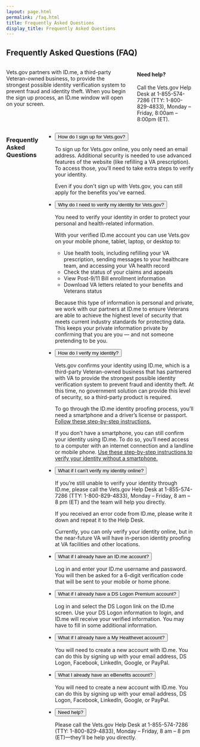 ```yaml
---
layout: page.html
permalink: /faq.html
title: Frequently Asked Questions
display_title: Frequently Asked Questions
---
```

<main>
  <div class="row">
    <article class="usa-content columns faq-page">
      <h1>Frequently Asked Questions (FAQ)</h1>
      <div class="main home signup" role="main">
        <div class="section main-menu">
          <div class="row">
            <div class="small-12 columns">
              <p>
                Vets.gov partners with ID.me, a third-party Veteran-owned business, to provide the strongest possible identity verification system to prevent fraud and identity theft. When you begin the sign up process, an ID.me window will open on your screen.
              </p>
              <div class="feature">
                <h4>Need help?</h4>
                <p>
                  Call the Vets.gov Help Desk at 1-855-574-7286 (TTY: 1-800-829-4833), Monday – Friday, 8:00am – 8:00pm (ET).
                </p>
              </div>
            </div>
          </div>
          <div class="row">
            <div class="small-12 columns">
              <h3>Frequently Asked Questions</h3>
              <div class="usa-accordion">
                <ul class="usa-unstyled-list">
                  <li>
                    <button class="usa-button-unstyled usa-accordion-button" aria-controls="dbq1">How do I sign up for Vets.gov?</button>
                    <div id="dbq1" class="usa-accordion-content">
                      <p>To sign up for Vets.gov online, you only need an email address. Additional security is needed to use advanced features of the website (like refilling a VA prescription). To access those, you’ll need to take extra steps to verify your identity.</p>
                      <p>Even if you don't sign up with Vets.gov, you can still apply for the benefits you've earned.</p>
                    </div>
                  </li>
                  <li>
                    <button class="usa-button-unstyled usa-accordion-button" aria-controls="dbq2">
                      Why do I need to verify my identity for Vets.gov?
                    </button>
                    <div id="dbq2" class="usa-accordion-content">
                      <p>You need to verify your identity in order to protect your personal and health-related information.</p>
                      <p>With your verified ID.me account you can use Vets.gov on your mobile phone, tablet, laptop, or desktop to:</p>
                      <ul>
                        <li>Use health tools, including refilling your VA prescription, sending messages to your healthcare team, and accessing your VA health record</li>
                        <li>Check the status of your claims and appeals</li>
                        <li>View Post-9/11 Bill enrollment information</li>
                        <li>Download VA letters related to your benefits and Veterans status</li>
                      </ul>
                      <p>
                        Because this type of information is personal and private, we work with our partners at ID.me to ensure Veterans are able to achieve the highest level of security that meets current industry standards for protecting data. This keeps your private information private by confirming that you are you — and not someone pretending to be you.
                      </p>
                    </div>
                  </li>
                  <li>
                    <button class="usa-button-unstyled usa-accordion-button" aria-controls="dbq3">
                      How do I verify my identity?
                    </button>
                    <div id="dbq3" class="usa-accordion-content">
                      <p>Vets.gov confirms your identity using ID.me, which is a third-party Veteran-owned business that has partnered with VA to provide the strongest possible identity verification system to prevent fraud and identity theft. At this time, no government solution can provide this level of security, so a third-party product is required.</p>
                      <p>To go through the ID.me identity proofing process, you’ll need a smartphone and a driver’s license or passport. <a href="https://vetsgov.id.me/hc/en-us/articles/229334788-How-do-I-complete-the-LOA3-identity-proofing-process-">Follow these step-by-step instructions.</a></p>
                      <p>
                        If you don’t have a smartphone, you can still confirm your identity using ID.me. To do so, you’ll need access to a computer with an internet connection and a landline or mobile phone. <a href="https://vetsgov.id.me/hc/en-us/articles/229334788-How-do-I-complete-the-LOA3-identity-proofing-process-">Use these step-by-step instructions to verify your identity without a smartphone.</a>
                      </p>
                    </div>
                  </li>
                  <li>
                    <button class="usa-button-unstyled usa-accordion-button" aria-controls="dbq4">
                      What if I can’t verify my identity online?
                    </button>
                    <div id="dbq4" class="usa-accordion-content">
                      <p>If you’re still unable to verify your identity through ID.me, please call the Vets.gov Help Desk at 1-855-574-7286 (TTY: 1-800-829-4833), Monday – Friday, 8 am – 8 pm (ET) and the team will help you directly.</p>
                      <p>If you received an error code from ID.me, please write it down and repeat it to the Help Desk.</p>
                      <p>Currently, you can only verify your identity online, but in the near-future VA will have in-person identity proofing at VA facilities and other locations.</p>
                    </div>
                  </li>
                  <li>
                    <button class="usa-button-unstyled usa-accordion-button" aria-controls="dbq5">
                      What if I already have an ID.me account?
                    </button>
                    <div id="dbq5" class="usa-accordion-content">
                      <p>Log in and enter your ID.me username and password. You will then be asked for a 6-digit verification code that will be sent to your mobile or home phone.</p>
                    </div>
                  </li>
                  <li>
                    <button class="usa-button-unstyled usa-accordion-button" aria-controls="dbq6">
                      What if I already have a DS Logon Premium account?
                    </button>
                    <div id="dbq6" class="usa-accordion-content">
                      <p>Log in and select the DS Logon link on the ID.me screen. Use your DS Logon information to login, and ID.me will receive your verified information. You may have to fill in some additional information.</p>
                    </div>
                  </li>
                  <li>
                    <button class="usa-button-unstyled usa-accordion-button" aria-controls="dbq7">
                      What if I already have a My Healthevet account?
                    </button>
                    <div id="dbq7" class="usa-accordion-content">
                      <p>You will need to create a new account with ID.me. You can do this by signing up with your email address, DS Logon, Facebook, LinkedIn, Google, or PayPal.</p>
                    </div>
                  </li>
                  <li>
                    <button class="usa-button-unstyled usa-accordion-button" aria-controls="dbq8">
                      What I already have an eBenefits account?
                    </button>
                    <div id="dbq8" class="usa-accordion-content">
                      <p>You will need to create a new account with ID.me. You can do this by signing up with your email address, DS Logon, Facebook, LinkedIn, Google, or PayPal.</p>
                    </div>
                  </li>
                  <li>
                    <button class="usa-button-unstyled usa-accordion-button" aria-controls="dbq9">
                      Need help?
                    </button>
                    <div id="dbq9" class="usa-accordion-content">
                      <p>Please call the Vets.gov Help Desk at 1-855-574-7286 (TTY: 1-800-829-4833), Monday – Friday, 8 am – 8 pm (ET)—they’ll be help you directly.</p>
                    </div>
                  </li>
                </ul>
              </div>
            </div>
          </div>
        </div>
      </div>
    </article>
  </div>
</main>


<script src="https://standards.usa.gov/assets/js/vendor/uswds.min.js" type="text/javascript"></script>

<!--- TODO: find a proper place to import USWDS JS for static pages -->

